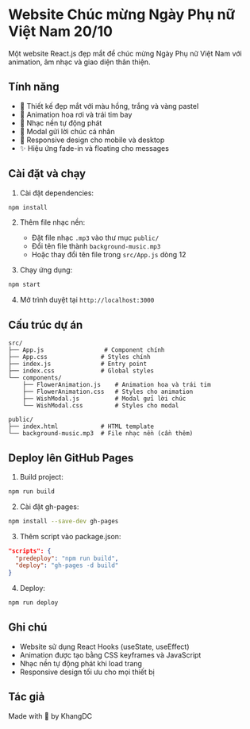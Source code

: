 # Website Chúc mừng Ngày Phụ nữ Việt Nam 20/10

Một website React.js đẹp mắt để chúc mừng Ngày Phụ nữ Việt Nam với animation, âm nhạc và giao diện thân thiện.

## Tính năng

- 🎨 Thiết kế đẹp mắt với màu hồng, trắng và vàng pastel
- 🌸 Animation hoa rơi và trái tim bay
- 🎵 Nhạc nền tự động phát
- 💌 Modal gửi lời chúc cá nhân
- 📱 Responsive design cho mobile và desktop
- ✨ Hiệu ứng fade-in và floating cho messages

## Cài đặt và chạy

1. Cài đặt dependencies:
```bash
npm install
```

2. Thêm file nhạc nền:
   - Đặt file nhạc `.mp3` vào thư mục `public/`
   - Đổi tên file thành `background-music.mp3`
   - Hoặc thay đổi tên file trong `src/App.js` dòng 12

3. Chạy ứng dụng:
```bash
npm start
```

4. Mở trình duyệt tại `http://localhost:3000`

## Cấu trúc dự án

```
src/
├── App.js                 # Component chính
├── App.css               # Styles chính
├── index.js              # Entry point
├── index.css             # Global styles
└── components/
    ├── FlowerAnimation.js    # Animation hoa và trái tim
    ├── FlowerAnimation.css   # Styles cho animation
    ├── WishModal.js          # Modal gửi lời chúc
    └── WishModal.css         # Styles cho modal

public/
├── index.html            # HTML template
└── background-music.mp3  # File nhạc nền (cần thêm)
```

## Deploy lên GitHub Pages

1. Build project:
```bash
npm run build
```

2. Cài đặt gh-pages:
```bash
npm install --save-dev gh-pages
```

3. Thêm script vào package.json:
```json
"scripts": {
  "predeploy": "npm run build",
  "deploy": "gh-pages -d build"
}
```

4. Deploy:
```bash
npm run deploy
```

## Ghi chú

- Website sử dụng React Hooks (useState, useEffect)
- Animation được tạo bằng CSS keyframes và JavaScript
- Nhạc nền tự động phát khi load trang
- Responsive design tối ưu cho mọi thiết bị

## Tác giả

Made with 💖 by KhangDC
